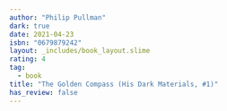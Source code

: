 ```yaml
---
author: "Philip Pullman"
dark: true
date: 2021-04-23
isbn: "0679879242"
layout: _includes/book_layout.slime
rating: 4
tag:
  - book
title: "The Golden Compass (His Dark Materials, #1)"
has_review: false
---
```



